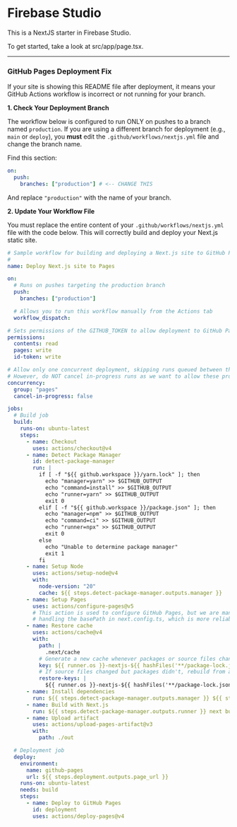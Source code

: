 # Firebase Studio

This is a NextJS starter in Firebase Studio.

To get started, take a look at src/app/page.tsx.

---

### **GitHub Pages Deployment Fix**

If your site is showing this README file after deployment, it means your GitHub Actions workflow is incorrect or not running for your branch.

**1. Check Your Deployment Branch**

The workflow below is configured to run ONLY on pushes to a branch named `production`. If you are using a different branch for deployment (e.g., `main` or `deploy`), you **must** edit the `.github/workflows/nextjs.yml` file and change the branch name.

Find this section:
```yaml
on:
  push:
    branches: ["production"] # <-- CHANGE THIS
```
And replace `"production"` with the name of your branch.

**2. Update Your Workflow File**

You must replace the entire content of your `.github/workflows/nextjs.yml` file with the code below. This will correctly build and deploy your Next.js static site.

```yaml
# Sample workflow for building and deploying a Next.js site to GitHub Pages
#
name: Deploy Next.js site to Pages

on:
  # Runs on pushes targeting the production branch
  push:
    branches: ["production"]

  # Allows you to run this workflow manually from the Actions tab
  workflow_dispatch:

# Sets permissions of the GITHUB_TOKEN to allow deployment to GitHub Pages
permissions:
  contents: read
  pages: write
  id-token: write

# Allow only one concurrent deployment, skipping runs queued between the run in-progress and latest queued.
# However, do NOT cancel in-progress runs as we want to allow these production deployments to complete.
concurrency:
  group: "pages"
  cancel-in-progress: false

jobs:
  # Build job
  build:
    runs-on: ubuntu-latest
    steps:
      - name: Checkout
        uses: actions/checkout@v4
      - name: Detect Package Manager
        id: detect-package-manager
        run: |
          if [ -f "${{ github.workspace }}/yarn.lock" ]; then
            echo "manager=yarn" >> $GITHUB_OUTPUT
            echo "command=install" >> $GITHUB_OUTPUT
            echo "runner=yarn" >> $GITHUB_OUTPUT
            exit 0
          elif [ -f "${{ github.workspace }}/package.json" ]; then
            echo "manager=npm" >> $GITHUB_OUTPUT
            echo "command=ci" >> $GITHUB_OUTPUT
            echo "runner=npx" >> $GITHUB_OUTPUT
            exit 0
          else
            echo "Unable to determine package manager"
            exit 1
          fi
      - name: Setup Node
        uses: actions/setup-node@v4
        with:
          node-version: "20"
          cache: ${{ steps.detect-package-manager.outputs.manager }}
      - name: Setup Pages
        uses: actions/configure-pages@v5
        # This action is used to configure GitHub Pages, but we are manually
        # handling the basePath in next.config.ts, which is more reliable.
      - name: Restore cache
        uses: actions/cache@v4
        with:
          path: |
            .next/cache
          # Generate a new cache whenever packages or source files change.
          key: ${{ runner.os }}-nextjs-${{ hashFiles('**/package-lock.json', '**/yarn.lock') }}-${{ hashFiles('**.[jt]s', '**.[jt]sx') }}
          # If source files changed but packages didn't, rebuild from a prior cache.
          restore-keys: |
            ${{ runner.os }}-nextjs-${{ hashFiles('**/package-lock.json', '**/yarn.lock') }}-
      - name: Install dependencies
        run: ${{ steps.detect-package-manager.outputs.manager }} ${{ steps.detect-package-manager.outputs.command }}
      - name: Build with Next.js
        run: ${{ steps.detect-package-manager.outputs.runner }} next build
      - name: Upload artifact
        uses: actions/upload-pages-artifact@v3
        with:
          path: ./out

  # Deployment job
  deploy:
    environment:
      name: github-pages
      url: ${{ steps.deployment.outputs.page_url }}
    runs-on: ubuntu-latest
    needs: build
    steps:
      - name: Deploy to GitHub Pages
        id: deployment
        uses: actions/deploy-pages@v4
```
